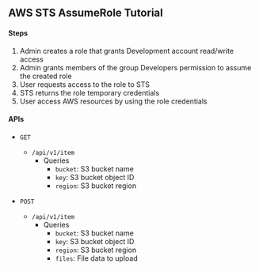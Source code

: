 ## AWS STS AssumeRole Tutorial

#### Steps

1. Admin creates a role that grants Development account read/write access
2. Admin grants members of the group Developers permission to assume the created role
3. User requests access to the role to STS
4. STS returns the role temporary credentials
5. User access AWS resources by using the role credentials

#### APIs

- `GET`
  - `/api/v1/item`
    - Queries
      - `bucket`: S3 bucket name 
      - `key`: S3 bucket object ID
      - `region`: S3 bucket region

- `POST`
  - `/api/v1/item`
    - Queries
      - `bucket`: S3 bucket name 
      - `key`: S3 bucket object ID
      - `region`: S3 bucket region
      - `files`: File data to upload